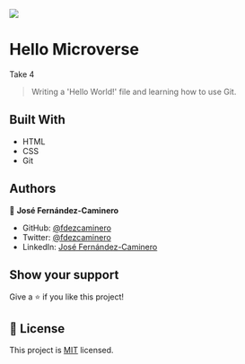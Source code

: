 ![](https://img.shields.io/badge/Microverse-blueviolet)

# Hello Microverse
Take 4

> Writing a 'Hello World!' file and learning how to use Git.

## Built With

- HTML
- CSS
- Git

## Authors

👤 **José Fernández-Caminero**

- GitHub: [@fdezcaminero](https://github.com/fdezcaminero)
- Twitter: [@fdezcaminero](https://twitter.com/fdezcaminero)
- LinkedIn: [José Fernández-Caminero](https://www.linkedin.com/in/fdezcaminero/)

## Show your support

Give a ⭐️ if you like this project!

## 📝 License

This project is [MIT](./MIT.md) licensed.
